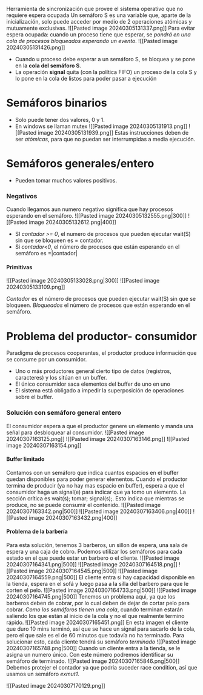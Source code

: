 Herramienta de sincronización que provee el sistema operativo que no requiere espera ocupada
Un semáforo S es una variable que, aparte de la inicialización, solo puede acceder por medio de 2 operaciones atómicas y mutuamente exclusivas.
![[Pasted image 20240305131337.png]]
Para evitar espera ocupada: cuando un proceso tiene que esperar, se *pondrá en una cola de procesos bloqueados esperando un evento*.
![[Pasted image 20240305131426.png]]
- Cuando u proceso debe esperar a un semáforo S, se bloquea y se pone en la **cola del semáforo S**.
- La operación **signal** quita (con la política FIFO) un proceso de la cola S y lo pone en la cola de listos para poder pasar a ejecución

# Semáforos binarios
- Solo puede tener dos valores, 0 y 1.
- En windows se llaman mutex
![[Pasted image 20240305131913.png]]
![[Pasted image 20240305131939.png]]
Estas instrucciones deben de ser *atómicas*, para que no puedan ser interrumpidas a media ejecución.
# Semáforos generales/entero
- Pueden tomar muchos valores positivos.
### Negativos
Cuando llegamos aun numero negativo significa que hay procesos esperando en el semáforo.
![[Pasted image 20240305132555.png|300]]
![[Pasted image 20240305132612.png|400]]

- SI *contador >= 0*, el numero de procesos que pueden ejecutar wait(S) sin que se bloqueen es = contador.
- Si *contador<0*, el número de procesos que están esperando en el semáforo es =|contador| 
#### Primitivas
![[Pasted image 20240305133028.png|300]]
![[Pasted image 20240305133109.png]]

*Contador* es el número de procesos que pueden ejecutar wait(S) sin que se bloqueen.
*Bloqueados* el número de procesos que están esperando en el semáforo.

# Problema del productor- consumidor
Paradigma de procesos cooperantes, el productor produce información que se consume por un consumidor.
- Uno o más productores general cierto tipo de datos (registros, caracteres) y los sitúan en un buffer.
- El único consumidor saca elementos del buffer de uno en uno
- El sistema está obligado a impedir la superposición de operaciones sobre el buffer.
### Solución con semáforo general entero
El consumidor espera a que el productor genere un elemento y manda una señal para desbloquear al consumidor.
![[Pasted image 20240307163125.png]]
![[Pasted image 20240307163146.png]]
![[Pasted image 20240307163154.png]]
#### Buffer limitado
Contamos con un semáforo que indica cuantos espacios en el buffer quedan disponibles para poder generar elementos.
Cuando el productor termina de producir (ya no hay mas espacio en buffer), espera a que el consumidor haga un signal(e) para indicar que ya tomo un elemento.
La sección crítica es wait(s); tomar; signal(s);. Esto indica que mientras se produce, no se puede consumir el contenido.
![[Pasted image 20240307163342.png|500]]
![[Pasted image 20240307163406.png|400]]
![[Pasted image 20240307163432.png|400]]
#### Problema de la barbería
Para esta solución, tenemos 3 barberos, un sillon de espera, una sala de espera y una caja de cobro.
Podemos utilizar los semáforos para cada estado en el que puede estar un barbero o el cliente.
![[Pasted image 20240307164341.png|500]]
![[Pasted image 20240307164518.png]]
![[Pasted image 20240307164545.png|500]]
![[Pasted image 20240307164559.png|500]]
El cliente entra si hay capacidad disponible en la tienda, espera en el sofá y luego pasa a la silla del barbero para que le corten el pelo. 
![[Pasted image 20240307164733.png|500]]
![[Pasted image 20240307164745.png|500]]
Tenemos un problema aqui, ya que los barberos deben de cobrar, por lo cual deben de dejar de cortar pelo para cobrar. *Como los semáforos tienen una cola*, cuando terminan estarán saliendo los que están al inicio de la cola y no el que realmente termino rápido.
![[Pasted image 20240307165451.png]]
En esta imagen el cliente que duro 10 mins terminó, así que se hace un signal para sacarlo de la cola, pero el que sale es el de 60 minutos que todavía no ha terminado.
Para solucionar esto, cada cliente tendrá su semáforo *terminado*
![[Pasted image 20240307165748.png|500]]
Cuando un cliente entra a la tienda, se le asigna un numero único. Con este número podremos identificar su semáforo de terminado.
![[Pasted image 20240307165846.png|500]]
Debemos protejer el contador ya que podria suceder race condition, así que usamos un semáforo *exmut1*.

![[Pasted image 20240307170129.png]]
